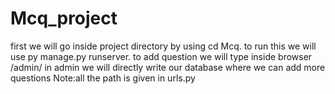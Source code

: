 # Mcq_project
first we will go inside project directory by using cd Mcq.
to run this we will use py manage.py runserver.
to add question we will type inside browser /admin/
in admin we will directly write our database where we can add more questions 
Note:all the path is given in urls.py
